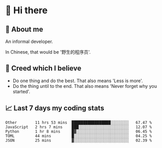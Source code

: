 # 👋 Hi there

## :speech_balloon: About me

An informal developer.

In Chinese, that would be '野生的程序员'.

## :see_no_evil: Creed which I believe

- Do one thing and do the best. That also means 'Less is more'.
- Do the thing until to the end. That also means 'Never forget why you started'.

## :chart_with_upwards_trend: Last 7 days my coding stats

<!--START_SECTION:waka-->
```text
Other        11 hrs 53 mins  █████████████████░░░░░░░░   67.47 % 
JavaScript   2 hrs 7 mins    ███░░░░░░░░░░░░░░░░░░░░░░   12.07 % 
Python       1 hr 8 mins     █▓░░░░░░░░░░░░░░░░░░░░░░░   06.45 % 
TOML         44 mins         █░░░░░░░░░░░░░░░░░░░░░░░░   04.25 % 
JSON         25 mins         ▓░░░░░░░░░░░░░░░░░░░░░░░░   02.39 % 
```
<!--END_SECTION:waka-->
